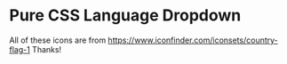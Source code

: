 # Pure CSS Language Dropdown

All of these icons are from https://www.iconfinder.com/iconsets/country-flag-1 Thanks!